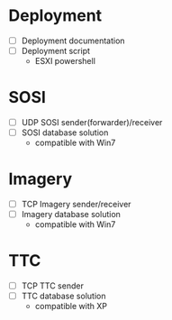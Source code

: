 # Deployment
- [ ] Deployment documentation
- [ ] Deployment script
  - ESXI powershell

# SOSI
- [ ] UDP SOSI sender(forwarder)/receiver
- [ ] SOSI database solution
  - compatible with Win7

# Imagery
- [ ] TCP Imagery sender/receiver
- [ ] Imagery database solution
  - compatible with Win7

# TTC
- [ ] TCP TTC sender
- [ ] TTC database solution
  - compatible with XP

